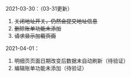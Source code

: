 2021-03-30：（03-31更新）

1. ~~关闭地址开关，仍然会提交地址信息~~
2. ~~删除账单功能未添加~~
3. ~~请求显示加载页面~~



2021-04-01：

1. 明细页页面日期改变后数据未自动刷新（待验证）
2. 编辑账单功能未添加（待验证）

